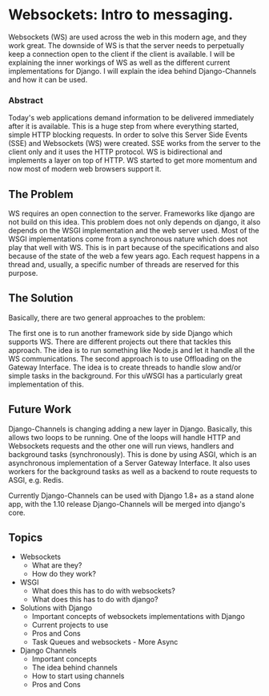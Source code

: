 # Websockets: Intro to messaging.

Websockets (WS) are used across the web in this modern age, and they work
great. The downside of WS is that the server needs to perpetually keep a
connection open to the client if the client is available. I will be explaining
the inner workings of WS as well as the different current implementations for
Django. I will explain the idea behind Django-Channels and how it can be used.

### Abstract

Today's web applications demand information to be delivered immediately after
it is available. This is a huge step from where everything started, simple
HTTP blocking requests. In order to solve this Server Side Events (SSE) and
Websockets (WS) were created. SSE works from the server to the client only and
it uses the HTTP protocol. WS is bidirectional and implements a layer on top
of HTTP. WS started to get more momentum and now most of modern web browsers
support it.

## The Problem

WS requires an open connection to the server. Frameworks like django are not
build on this idea. This problem does not only depends on django, it also
depends on the WSGI implementation and the web server used. Most of the WSGI
implementations come from a synchronous nature which does not play that well
with WS. This is in part because of the specifications and also because of the
state of the web a few years ago. Each request happens in a thread and,
usually, a specific number of threads are reserved for this purpose.

## The Solution

Basically, there are two general approaches to the problem:

The first one is to run another framework side by side Django which supports
WS. There are different projects out there that tackles this approach. The
idea is to run something like Node.js and let it handle all the WS
communications. The second approach is to use Offloading on the Gateway
Interface. The idea is to create threads to handle slow and/or simple tasks in
the background. For this uWSGI has a particularly great implementation of
this.

## Future Work

Django-Channels is changing adding a new layer in Django. Basically, this
allows two loops to be running. One of the loops will handle HTTP and
Websockets requests and the other one will run views, handlers and background
tasks (synchronously). This is done by using ASGI, which is an asynchronous
implementation of a Server Gateway Interface. It also uses workers for the
background tasks as well as a backend to route requests to ASGI, e.g. Redis.

Currently Django-Channels can be used with Django 1.8+ as a stand alone app,
with the 1.10 release Django-Channels will be merged into django's core.

## Topics

  * Websockets
    * What are they?
    * How do they work?
  * WSGI
    * What does this has to do with websockets?
    * What does this has to do with django?
  * Solutions with Django
    * Important concepts of websockets implementations with Django
    * Current projects to use
    * Pros and Cons
    * Task Queues and websockets - More Async
  * Django Channels
    * Important concepts
    * The idea behind channels
    * How to start using channels
    * Pros and Cons

